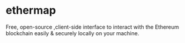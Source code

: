 # ethermap
Free, open-source ,client-side interface to interact with the Ethereum blockchain easily &amp; securely locally on your machine. 
